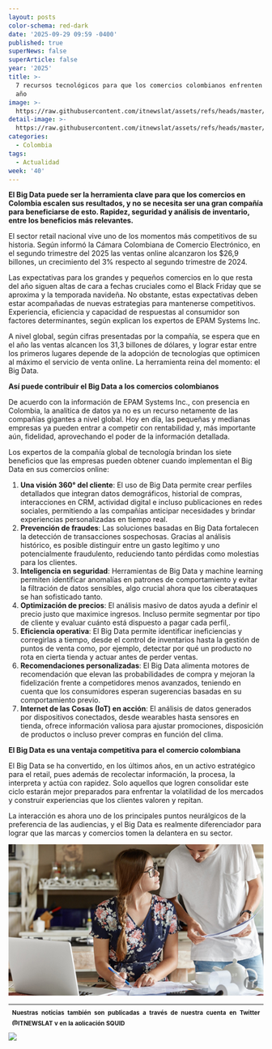 ```yaml
---
layout: posts
color-schema: red-dark
date: '2025-09-29 09:59 -0400'
published: true
superNews: false
superArticle: false
year: '2025'
title: >-
  7 recursos tecnológicos para que los comercios colombianos enfrenten el fin de
  año
image: >-
  https://raw.githubusercontent.com/itnewslat/assets/refs/heads/master/img/540x320/conversacion-pyme-p.jpg
detail-image: >-
  https://raw.githubusercontent.com/itnewslat/assets/refs/heads/master/img/1024x680/conversacion-pyme-g.jpg
categories:
  - Colombia
tags:
  - Actualidad
week: '40'
---
```

**El Big Data puede ser la herramienta clave para que los comercios en Colombia escalen sus resultados, y no se necesita ser una gran compañía para beneficiarse de esto. Rapidez, seguridad y análisis de inventario, entre los beneficios más relevantes.**

El sector retail nacional vive uno de los momentos más competitivos de su historia. Según informó la Cámara Colombiana de Comercio Electrónico, en el segundo trimestre del 2025 las ventas online alcanzaron los $26,9 billones, un crecimiento del 3% respecto al segundo trimestre de 2024.

Las expectativas para los grandes y pequeños comercios en lo que resta del año siguen altas de cara a fechas cruciales como el Black Friday que se aproxima y la temporada navideña. No obstante, estas expectativas deben estar acompañadas de nuevas estrategias para mantenerse competitivos. Experiencia, eficiencia y capacidad de respuestas al consumidor son factores determinantes, según explican los expertos de EPAM Systems Inc.

A nivel global, según cifras presentadas por la compañía, se espera que en el año las ventas alcancen los 31,3 billones de dólares, y lograr estar entre los primeros lugares depende de la adopción de tecnologías que optimicen al máximo el servicio de venta online. La herramienta reina del momento: el Big Data.

**Así puede contribuir el Big Data a los comercios colombianos**

De acuerdo con la información de EPAM Systems Inc., con presencia en Colombia, la analítica de datos ya no es un recurso netamente de las compañías gigantes a nivel global. Hoy en día, las pequeñas y medianas empresas ya pueden entrar a competir con rentabilidad y, más importante aún, fidelidad, aprovechando el poder de la información detallada.

Los expertos de la compañía global de tecnología brindan los siete beneficios que las empresas pueden obtener cuando implementan el Big Data en sus comercios online:

1. **Una visión 360° del cliente**: El uso de Big Data permite crear perfiles detallados que integran datos demográficos, historial de compras, interacciones en CRM, actividad digital e incluso publicaciones en redes sociales, permitiendo a las compañías anticipar necesidades y brindar experiencias personalizadas en tiempo real.
2. **Prevención de fraudes**: Las soluciones basadas en Big Data fortalecen la detección de transacciones sospechosas. Gracias al análisis histórico, es posible distinguir entre un gasto legítimo y uno potencialmente fraudulento, reduciendo tanto pérdidas como molestias para los clientes.
3. **Inteligencia en seguridad**: Herramientas de Big Data y machine learning permiten identificar anomalías en patrones de comportamiento y evitar la filtración de datos sensibles, algo crucial ahora que los ciberataques se han sofisticado tanto.
4. **Optimización de precios**: El análisis masivo de datos ayuda a definir el precio justo que maximice ingresos. Incluso permite segmentar por tipo de cliente y evaluar cuánto está dispuesto a pagar cada perfil,.
5. **Eficiencia operativa**: El Big Data permite identificar ineficiencias y corregirlas a tiempo, desde el control de inventarios hasta la gestión de puntos de venta como, por ejemplo, detectar por qué un producto no rota en cierta tienda y actuar antes de perder ventas.
6. **Recomendaciones personalizadas**: El Big Data alimenta motores de recomendación que elevan las probabilidades de compra y mejoran la fidelización frente a competidores menos avanzados, teniendo en cuenta que los consumidores esperan sugerencias basadas en su comportamiento previo.
7. **Internet de las Cosas (IoT) en acción**: El análisis de datos generados por dispositivos conectados, desde wearables hasta sensores en tienda, ofrece información valiosa para ajustar promociones, disposición de productos o incluso prever compras en función del clima.

**El Big Data es una ventaja competitiva para el comercio colombiana**

El Big Data se ha convertido, en los últimos años, en un activo estratégico para el retail, pues además de recolectar información, la procesa, la interpreta y actúa con rapidez. Solo aquellos que logren consolidar este ciclo estarán mejor preparados para enfrentar la volatilidad de los mercados y construir experiencias que los clientes valoren y repitan.

La interacción es ahora uno de los principales puntos neurálgicos de la preferencia de las audiencias, y el Big Data es realmente diferenciador para lograr que las marcas y comercios tomen la delantera en su sector.

![](https://raw.githubusercontent.com/itnewslat/assets/refs/heads/master/img/540x320/conversacion-pyme-p.jpg)

<table style="height: 42px;" width="569">
<tbody>
<tr>
<td style="text-align: justify;"><sub><strong>Nuestras noticias también son publicadas a través de nuestra cuenta en Twitter <a href="https://twitter.com/itnewslat?lang=es">@ITNEWSLAT</a> y en la aplicación <a href="https://squidapp.co/en/">SQUID</a></strong></sub></td>
</tr>
</tbody>
</table>

<img src="https://tracker.metricool.com/c3po.jpg?hash=56f88a41e39ab42c063cc51676587a04"/>